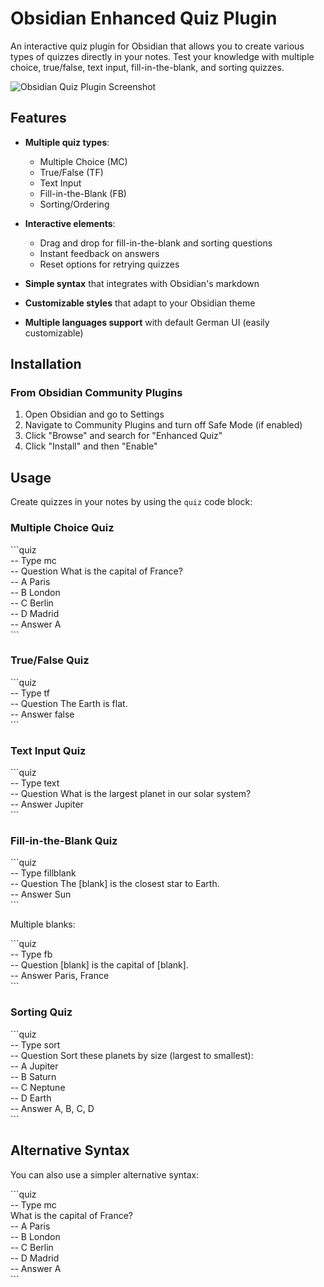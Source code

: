 # Obsidian Enhanced Quiz Plugin

An interactive quiz plugin for Obsidian that allows you to create various types of quizzes directly in your notes. Test your knowledge with multiple choice, true/false, text input, fill-in-the-blank, and sorting quizzes.

![Obsidian Quiz Plugin Screenshot](https://raw.githubusercontent.com/yourusername/obsidian-quiz-plugin/main/screenshots/quiz-demo.png)

## Features

- **Multiple quiz types**:
  - Multiple Choice (MC)
  - True/False (TF)
  - Text Input
  - Fill-in-the-Blank (FB)
  - Sorting/Ordering

- **Interactive elements**:
  - Drag and drop for fill-in-the-blank and sorting questions
  - Instant feedback on answers
  - Reset options for retrying quizzes

- **Simple syntax** that integrates with Obsidian's markdown
- **Customizable styles** that adapt to your Obsidian theme
- **Multiple languages support** with default German UI (easily customizable)

## Installation

### From Obsidian Community Plugins

1. Open Obsidian and go to Settings
2. Navigate to Community Plugins and turn off Safe Mode (if enabled)
3. Click "Browse" and search for "Enhanced Quiz"
4. Click "Install" and then "Enable"

## Usage

Create quizzes in your notes by using the `quiz` code block:

### Multiple Choice Quiz

\`\`\`quiz  
-- Type mc  
-- Question What is the capital of France?  
-- A Paris  
-- B London   
-- C Berlin  
-- D Madrid  
-- Answer A  
\`\`\`

### True/False Quiz

\`\`\`quiz  
-- Type tf  
-- Question The Earth is flat.  
-- Answer false  
\`\`\`

### Text Input Quiz

\`\`\`quiz  
-- Type text  
-- Question What is the largest planet in our solar system?  
-- Answer Jupiter  
\`\`\`

### Fill-in-the-Blank Quiz

\`\`\`quiz  
-- Type fillblank  
-- Question The [blank] is the closest star to Earth.  
-- Answer Sun  
\`\`\`

Multiple blanks:

\`\`\`quiz  
-- Type fb  
-- Question [blank] is the capital of [blank].  
-- Answer Paris, France  
\`\`\`

### Sorting Quiz

\`\`\`quiz  
-- Type sort  
-- Question Sort these planets by size (largest to smallest):  
-- A Jupiter  
-- B Saturn  
-- C Neptune  
-- D Earth  
-- Answer A, B, C, D  
\`\`\`

## Alternative Syntax

You can also use a simpler alternative syntax:

\`\`\`quiz  
-- Type mc  
What is the capital of France?  
-- A Paris  
-- B London   
-- C Berlin  
-- D Madrid  
-- Answer A  
\`\`\`
